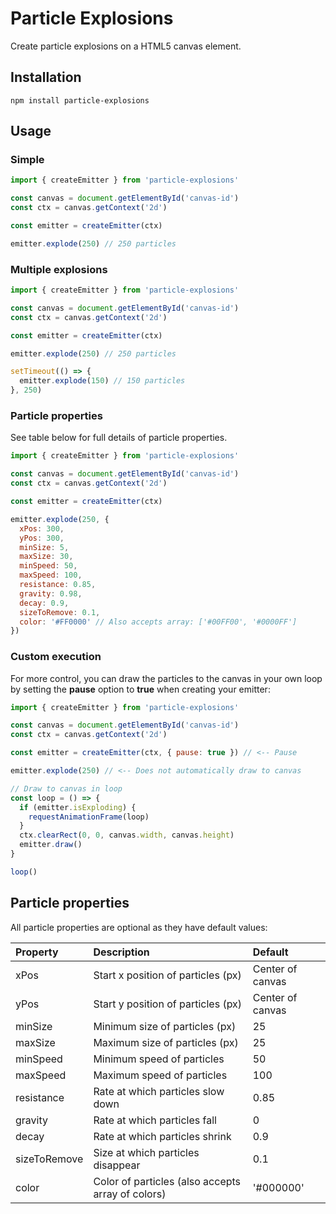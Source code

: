 # Particle Explosions

Create particle explosions on a HTML5 canvas element.

## Installation

```
npm install particle-explosions
```

## Usage

### Simple

```javascript
import { createEmitter } from 'particle-explosions'

const canvas = document.getElementById('canvas-id')
const ctx = canvas.getContext('2d')

const emitter = createEmitter(ctx)

emitter.explode(250) // 250 particles
```

### Multiple explosions

```javascript
import { createEmitter } from 'particle-explosions'

const canvas = document.getElementById('canvas-id')
const ctx = canvas.getContext('2d')

const emitter = createEmitter(ctx)

emitter.explode(250) // 250 particles

setTimeout(() => {
  emitter.explode(150) // 150 particles
}, 250)
```

### Particle properties

See table below for full details of particle properties.

```javascript
import { createEmitter } from 'particle-explosions'

const canvas = document.getElementById('canvas-id')
const ctx = canvas.getContext('2d')

const emitter = createEmitter(ctx)

emitter.explode(250, {
  xPos: 300,
  yPos: 300,
  minSize: 5,
  maxSize: 30,
  minSpeed: 50,
  maxSpeed: 100,
  resistance: 0.85,
  gravity: 0.98,
  decay: 0.9,
  sizeToRemove: 0.1,
  color: '#FF0000' // Also accepts array: ['#00FF00', '#0000FF']
})
```

### Custom execution

For more control, you can draw the particles to the canvas in your own loop by setting the **pause** option to **true** when creating your emitter:

```javascript
import { createEmitter } from 'particle-explosions'

const canvas = document.getElementById('canvas-id')
const ctx = canvas.getContext('2d')

const emitter = createEmitter(ctx, { pause: true }) // <-- Pause

emitter.explode(250) // <-- Does not automatically draw to canvas

// Draw to canvas in loop
const loop = () => {
  if (emitter.isExploding) {
    requestAnimationFrame(loop)
  }
  ctx.clearRect(0, 0, canvas.width, canvas.height)
  emitter.draw()
}

loop()
```

## Particle properties

All particle properties are optional as they have default values:

| Property     | Description                                       | Default          |
| :----------- | :------------------------------------------------ | :--------------- |
| xPos         | Start x position of particles (px)                | Center of canvas |
| yPos         | Start y position of particles (px)                | Center of canvas |
| minSize      | Minimum size of particles (px)                    | 25               |
| maxSize      | Maximum size of particles (px)                    | 25               |
| minSpeed     | Minimum speed of particles                        | 50               |
| maxSpeed     | Maximum speed of particles                        | 100              |
| resistance   | Rate at which particles slow down                 | 0.85             |
| gravity      | Rate at which particles fall                      | 0                |
| decay        | Rate at which particles shrink                    | 0.9              |
| sizeToRemove | Size at which particles disappear                 | 0.1              |
| color        | Color of particles (also accepts array of colors) | '#000000'        |
